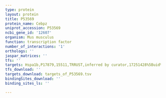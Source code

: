 ```yaml
---
type: protein
layout: protein
title: P53569
protein_name: Cebpz
uniprot_accession: P53569
ncbi_gene_id: '12607'
organism: Mus musculus
function: transcription factor
number_of_interactions: '1'
orthologs: ''
jaspar_matrices: ''
tfs: ''
targets: Hspa1b,P17879,15511,TRRUST,inferred by curator,17251428%5Buid%5D+OR+29087512%5Buid%5D,Yes
tfs_download: ''
targets_download: targets_of_P53569.tsv
bindingSites_download: ''
binding_sites_ls: ''

---
```

